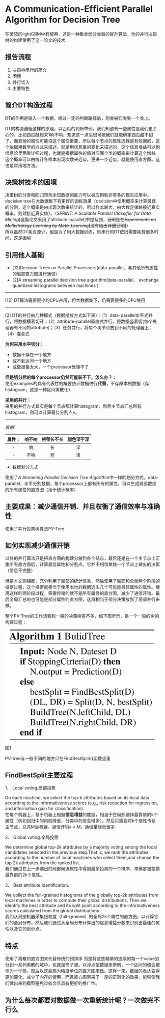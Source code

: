 # A Communication-Efﬁcient Parallel Algorithm for Decision Tree

在微软的lightGBM中有使用，这是一种集合弱分类器的提升算法，他的并行决策树的构建使用了这一论文的技术

## 报告流程

1. 决策树串行的简介
2. 困境
3. 并行切入
4. 主要特色

## 简介DT构造过程

DT的作用是输入一个数据，经过一定的判断路径后，则会被归类到一个类上。

DT的构造遵循这样的原理，以西瓜的判断举例，我们知道有一些属性是我们更关心的，比如西瓜敲起来1响不响，知道这一点后很可能我们就能确定西瓜甜不甜了，而其他的属性可能没这个属性重要。所以每个节点的属性选择是有依据的，这个依据用数学的方式来描述，就是用信息量的变化来描述的，这个信息增益可以到信息论里面看详细过程，也就是根据属性的值对应哪个类的概率来计算这个增益。这个概率可以由统计各样本出现次数来近似。更进一步近似，就是使用直方图。这也是常用地方法。

## 决策树技术的困境

决策树的分类和回归预测未知数据的能力可以被应用到非常多的现实应用中。  
decision tree在大数据集下有更好的训练效果（decision中使用概率来计算最佳的分割，这个概率是由出现次数来统计的，所以样本越大，由大数定律越接近真实概率，则越接近真实值）。（*SPRINT: A Scalable Parallel Classifier for Data Mining*[这篇论文采用了attribute-parallel]中提及到，~~证明是在*Experiments on Multistrategy Learning by Meta-Learning*[没有给出详细证明]~~）  
所以虽然DT耗资源少，但是为了用大数据训练，则串行的DT依旧需要耗费很多时间，这是困境

## 引用他人基础

- [12]Decision Trees on Parallel Processors(data-parallel、与其他所有属性的局部直方图进行通信)
- [2]A streaming parallel decision tree algorithm(data-parallel、 exchange quantized histograms between machines )

---
[12] DT算法需要更少的CPU占用，但大数据集下，仍需要很多的CPU使用

---
[2] DT的并行由几种模式（数据摆放方式如下表）：（1）data-parallel水平式并行，将数据横着切开；（2）attribute-parallel垂直式并行，将数据竖着切(每个处理器有不同的attribute)；（3）任务并行，将每个树节点放到不同的处理器上；（4）混合式  

**为何采用水平切分：**

- 数据不存在一个地方
- 或不到达同一个地方
- 或数据量太大，一个processor处理不了

**但是切分后的每个processor仍然可能装不下，怎么办？：**  
使用examples的具有代表性的概要统计数据进行**代替**，不存原本的数据（存histogram，这是一种区间离散化）

**采用的并行：**  
采用的并行方式其实是每个节点都计算histogram，然后主节点汇总所有histogram，则可以计算最佳分割点v。

---

*表格*1  

|属性：|响不响|根蒂长不长|颜色深不深|
|:-:|:-:|:-:|:-:|
|-|响|长|深|
|-|不响|短|浅|

- 数据划分方式

使用了*A Streaming Parallel Decision Tree Algorithm*中一样的划分方式。data-parallel，水平分割数据，每个processor上都有所有的属性，可以生成局部数据的所有属性的直方图（用于统计概率）

## 主要成果：减少通信开销、并且权衡了通信效率与准确性

使用了并行投票树算法PV-Tree

## 如何实现减少通信开销

以往的并行算法只是把直方图的构建分散到各个结点，最后还是在一个主节点上汇集所有直方图后，计算最佳属性和分割点。它并不相信单独一个节点上做出的决策（信息不完整）

但是本文则相反，充分利用了局部的统计信息，然后使用了局部和全局两个阶段的投票过程，这个投票就相当于使用本地的数据选出几个可能是最佳属性的属性。使用这样的两阶段过程，需要传输的就不是所有属性的直方图，减少了通信开销。最后全局汇总的也可能是部分属性的直方图，这将相当于部分决策放到了局部并行来做。

整个PV-Tree的工作流程和一般的决策树差不多，如下图所示，是一个一般的树的构建过程：
![Standard Alg](./img/img2.PNG)
图1

PV-tree与一般不同的地方只在FindBestSplit()函数这里

## FindBestSplit主要过程

1、 Local voting.局部投票

On each machine, we select the top-k attributes based on its local data according to the informativeness scores (e.g., risk reduction for regression, and information gain for classiﬁcation).  
在每个机器上，基于机器上根据**信息增益**的数据，相当于在局部选择最靠前的k个属性（例如回归中的风险降低，分类中的信息增多）。然后只需要将k个属性传给主节点，总共M台机器，通信开销$k \times M$。通信量降低很多

2、 Global voting.全局投票

We determine global top-2k attributes by a majority voting among the local candidates selected in the previous step.That is, we rank the attributes according to the number of local machines who select them,and choose the top 2k attributes from the ranked list.  
我们通过在上一步选出的局部候选属性中得到最多投票的一个排序，来确定被投票最靠前的2k个属性。



3、 Best attribute identiﬁcation.

We collect the full-grained histograms of the globally top-2k attributes from local machines in order to compute their global distributions. Then we identify the best attribute and its split point according to the informativeness scores calculated from the global distributions.  
我们从局部机器采集细粒度（full-grained）的全局2k个属性的直方图，以计算它们的全局分布，然后我们通过从全局分布计算出的信息增益分数来识别出最佳的属性以及它的划分点。

## 特点

使用了离散的直方图来代替传统的预排序
而是将这些精确的连续的每一个value划分到一系列离散的域中，也就是筒子里。以浮点型数据来举例，一个区间的值会被作为一个筒，然后以这些筒为精度单位的直方图来做。这样一来，数据的表达变得更加简化，减少了内存的使用，而且直方图带来了一定的正则化的效果，能够使我们做出来的模型避免过拟合且具有更好的推广性。



## 为什么每次都要对数据做一次重新统计呢？一次做完不行么
